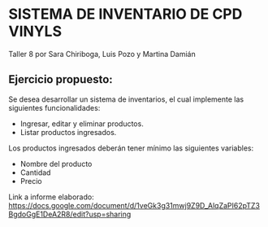 # SISTEMA DE INVENTARIO DE CPD VINYLS
Taller 8 por Sara Chiriboga, Luis Pozo y Martina Damián
## Ejercicio propuesto:
Se desea desarrollar un sistema de inventarios, el cual implemente las siguientes funcionalidades:
- Ingresar, editar y eliminar productos.
- Listar productos ingresados.

Los productos ingresados deberán tener mínimo las siguientes variables:
- Nombre del producto
- Cantidad
- Precio

Link a informe elaborado: https://docs.google.com/document/d/1veGk3g31mwj9Z9D_AlqZaPI62pTZ3BgdoGgE1DeA2R8/edit?usp=sharing
